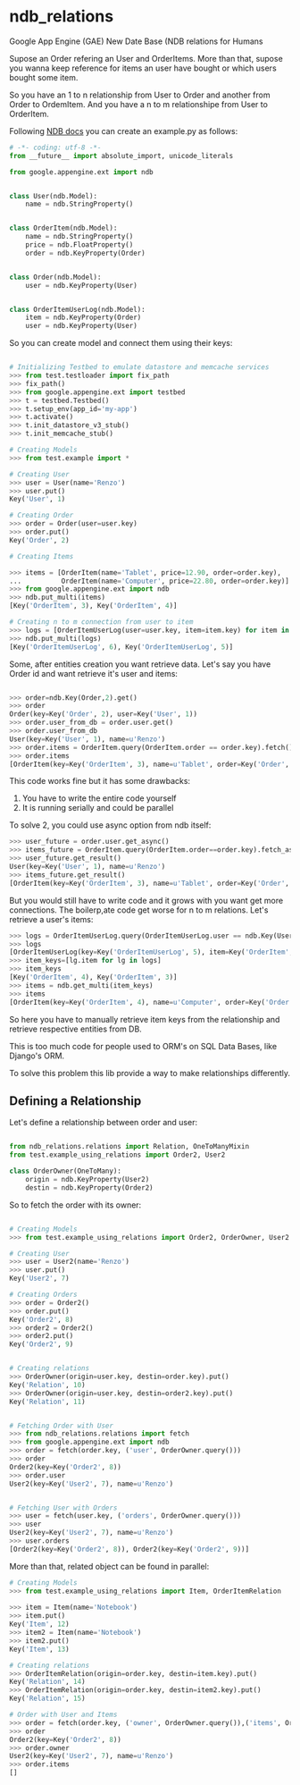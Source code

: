 # ndb_relations
Google App Engine (GAE) New Date Base (NDB relations for Humans

Supose an Order refering an User and OrderItems.
More than that, supose you wanna keep reference for items an user have bought or
which users bought some item.

So you have an 1 to n relationship from User to Order and another from Order to OrdemItem.
And you have a n to m relationshipe from User to OrderItem.

Following [NDB docs](https://cloud.google.com/appengine/docs/python/ndb/) you can create an example.py as follows:


```python
# -*- coding: utf-8 -*-
from __future__ import absolute_import, unicode_literals

from google.appengine.ext import ndb


class User(ndb.Model):
    name = ndb.StringProperty()


class OrderItem(ndb.Model):
    name = ndb.StringProperty()
    price = ndb.FloatProperty()
    order = ndb.KeyProperty(Order)


class Order(ndb.Model):
    user = ndb.KeyProperty(User)


class OrderItemUserLog(ndb.Model):
    item = ndb.KeyProperty(Order)
    user = ndb.KeyProperty(User)
```

So you can create model and connect them using their keys:


```python

# Initializing Testbed to emulate datastore and memcache services
>>> from test.testloader import fix_path
>>> fix_path()
>>> from google.appengine.ext import testbed
>>> t = testbed.Testbed()
>>> t.setup_env(app_id='my-app')
>>> t.activate()
>>> t.init_datastore_v3_stub()
>>> t.init_memcache_stub()

# Creating Models 
>>> from test.example import *

# Creating User
>>> user = User(name='Renzo')
>>> user.put()
Key('User', 1)

# Creating Order
>>> order = Order(user=user.key)
>>> order.put()
Key('Order', 2)

# Creating Items

>>> items = [OrderItem(name='Tablet', price=12.90, order=order.key),
...          OrderItem(name='Computer', price=22.80, order=order.key)]
>>> from google.appengine.ext import ndb
>>> ndb.put_multi(items)
[Key('OrderItem', 3), Key('OrderItem', 4)]

# Creating n to m connection from user to item
>>> logs = [OrderItemUserLog(user=user.key, item=item.key) for item in items]
>>> ndb.put_multi(logs)
[Key('OrderItemUserLog', 6), Key('OrderItemUserLog', 5)]

```

Some, after entities creation you want retrieve data. Let's say you have Order id and want retrieve it's user and items:

```python

>>> order=ndb.Key(Order,2).get()
>>> order
Order(key=Key('Order', 2), user=Key('User', 1))
>>> order.user_from_db = order.user.get()
>>> order.user_from_db
User(key=Key('User', 1), name=u'Renzo')
>>> order.items = OrderItem.query(OrderItem.order == order.key).fetch()
>>> order.items
[OrderItem(key=Key('OrderItem', 3), name=u'Tablet', order=Key('Order', 2), price=12.9), OrderItem(key=Key('OrderItem', 4), name=u'Computer', order=Key('Order', 2), price=22.8)]

```

This code works fine but it has some drawbacks:

1) You have to write the entire code yourself
2) It is running serially and could be parallel

To solve 2, you could use async option from ndb itself:

```python
>>> user_future = order.user.get_async()
>>> items_future = OrderItem.query(OrderItem.order==order.key).fetch_async()
>>> user_future.get_result()
User(key=Key('User', 1), name=u'Renzo')
>>> items_future.get_result()
[OrderItem(key=Key('OrderItem', 3), name=u'Tablet', order=Key('Order', 2), price=12.9), OrderItem(key=Key('OrderItem', 4), name=u'Computer', order=Key('Order', 2), price=22.8)]

```

But you would still have to write code and it grows with you want get more connections.
The boilerp,ate code get worse for n to m relations. Let's retrieve a user's items:

```python
>>> logs = OrderItemUserLog.query(OrderItemUserLog.user == ndb.Key(User, 1)).fetch()
>>> logs
[OrderItemUserLog(key=Key('OrderItemUserLog', 5), item=Key('OrderItem', 4), user=Key('User', 1)), OrderItemUserLog(key=Key('OrderItemUserLog', 6), item=Key('OrderItem', 3), user=Key('User', 1))]
>>> item_keys=[lg.item for lg in logs]
>>> item_keys
[Key('OrderItem', 4), Key('OrderItem', 3)]
>>> items = ndb.get_multi(item_keys)
>>> items
[OrderItem(key=Key('OrderItem', 4), name=u'Computer', order=Key('Order', 2), price=22.8), OrderItem(key=Key('OrderItem', 3), name=u'Tablet', order=Key('Order', 2), price=12.9)]

```

So here you have to manually retrieve item keys from the relationship and retrieve respective entities from DB.

This is too much code for people used to ORM's on SQL Data Bases, like Django's ORM.

To solve this problem this lib provide a way to make relationships differently.

## Defining a Relationship

Let's define a relationship between order and user:

```python

from ndb_relations.relations import Relation, OneToManyMixin
from test.example_using_relations import Order2, User2

class OrderOwner(OneToMany):
    origin = ndb.KeyProperty(User2)
    destin = ndb.KeyProperty(Order2)

```

So to fetch the order with its owner:

```python

# Creating Models 
>>> from test.example_using_relations import Order2, OrderOwner, User2 

# Creating User
>>> user = User2(name='Renzo')
>>> user.put()
Key('User2', 7)

# Creating Orders
>>> order = Order2()
>>> order.put()
Key('Order2', 8)
>>> order2 = Order2()
>>> order2.put()
Key('Order2', 9)


# Creating relations
>>> OrderOwner(origin=user.key, destin=order.key).put()
Key('Relation', 10)
>>> OrderOwner(origin=user.key, destin=order2.key).put()
Key('Relation', 11)


# Fetching Order with User
>>> from ndb_relations.relations import fetch
>>> from google.appengine.ext import ndb
>>> order = fetch(order.key, ('user', OrderOwner.query()))
>>> order
Order2(key=Key('Order2', 8))
>>> order.user
User2(key=Key('User2', 7), name=u'Renzo')


# Fetching User with Orders
>>> user = fetch(user.key, ('orders', OrderOwner.query()))
>>> user
User2(key=Key('User2', 7), name=u'Renzo')
>>> user.orders
[Order2(key=Key('Order2', 8)), Order2(key=Key('Order2', 9))]

```

More than that, related object can be found in parallel:

```python
# Creating Models 
>>> from test.example_using_relations import Item, OrderItemRelation
 
>>> item = Item(name='Notebook') 
>>> item.put() 
Key('Item', 12)
>>> item2 = Item(name='Notebook') 
>>> item2.put() 
Key('Item', 13)

# Creating relations
>>> OrderItemRelation(origin=order.key, destin=item.key).put()
Key('Relation', 14)
>>> OrderItemRelation(origin=order.key, destin=item2.key).put()
Key('Relation', 15)

# Order with User and Items
>>> order = fetch(order.key, ('owner', OrderOwner.query()),('items', OrderItemRelation.query()))
>>> order
Order2(key=Key('Order2', 8))
>>> order.owner
User2(key=Key('User2', 7), name=u'Renzo')
>>> order.items
[]

```
